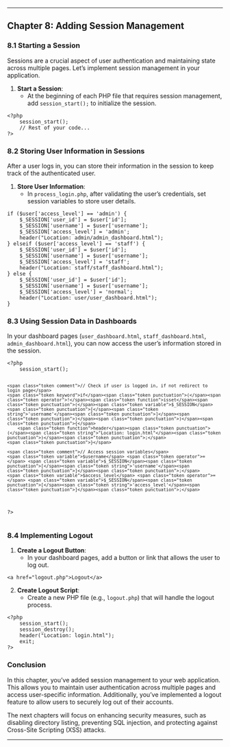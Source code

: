 <hr>
<h2 id="chapter-8-adding-session-management">Chapter 8: Adding Session Management</h2>
<h3 id="starting-a-session">8.1 Starting a Session</h3>
<p>Sessions are a crucial aspect of user authentication and maintaining state across multiple pages. Let’s implement session management in your application.</p>
<ol>
<li><strong>Start a Session</strong>:
<ul>
<li>At the beginning of each PHP file that requires session management, add <code>session_start();</code> to initialize the session.</li>
</ul>
</li>
</ol>
<pre class=" language-php"><code class="prism  language-php"><span class="token php language-php"><span class="token delimiter important">&lt;?php</span>
    <span class="token function">session_start</span><span class="token punctuation">(</span><span class="token punctuation">)</span><span class="token punctuation">;</span>
    <span class="token comment">// Rest of your code...</span>
<span class="token delimiter important">?&gt;</span></span>
</code></pre>
<h3 id="storing-user-information-in-sessions">8.2 Storing User Information in Sessions</h3>
<p>After a user logs in, you can store their information in the session to keep track of the authenticated user.</p>
<ol>
<li><strong>Store User Information</strong>:
<ul>
<li>In <code>process_login.php</code>, after validating the user’s credentials, set session variables to store user details.</li>
</ul>
</li>
</ol>
<pre class=" language-php"><code class="prism  language-php"><span class="token keyword">if</span> <span class="token punctuation">(</span><span class="token variable">$user</span><span class="token punctuation">[</span><span class="token string">'access_level'</span><span class="token punctuation">]</span> <span class="token operator">==</span> <span class="token string">'admin'</span><span class="token punctuation">)</span> <span class="token punctuation">{</span>
    <span class="token variable">$_SESSION</span><span class="token punctuation">[</span><span class="token string">'user_id'</span><span class="token punctuation">]</span> <span class="token operator">=</span> <span class="token variable">$user</span><span class="token punctuation">[</span><span class="token string">'id'</span><span class="token punctuation">]</span><span class="token punctuation">;</span>
    <span class="token variable">$_SESSION</span><span class="token punctuation">[</span><span class="token string">'username'</span><span class="token punctuation">]</span> <span class="token operator">=</span> <span class="token variable">$user</span><span class="token punctuation">[</span><span class="token string">'username'</span><span class="token punctuation">]</span><span class="token punctuation">;</span>
    <span class="token variable">$_SESSION</span><span class="token punctuation">[</span><span class="token string">'access_level'</span><span class="token punctuation">]</span> <span class="token operator">=</span> <span class="token string">'admin'</span><span class="token punctuation">;</span>
    <span class="token function">header</span><span class="token punctuation">(</span><span class="token string">"Location: admin/admin_dashboard.html"</span><span class="token punctuation">)</span><span class="token punctuation">;</span>
<span class="token punctuation">}</span> <span class="token keyword">elseif</span> <span class="token punctuation">(</span><span class="token variable">$user</span><span class="token punctuation">[</span><span class="token string">'access_level'</span><span class="token punctuation">]</span> <span class="token operator">==</span> <span class="token string">'staff'</span><span class="token punctuation">)</span> <span class="token punctuation">{</span>
    <span class="token variable">$_SESSION</span><span class="token punctuation">[</span><span class="token string">'user_id'</span><span class="token punctuation">]</span> <span class="token operator">=</span> <span class="token variable">$user</span><span class="token punctuation">[</span><span class="token string">'id'</span><span class="token punctuation">]</span><span class="token punctuation">;</span>
    <span class="token variable">$_SESSION</span><span class="token punctuation">[</span><span class="token string">'username'</span><span class="token punctuation">]</span> <span class="token operator">=</span> <span class="token variable">$user</span><span class="token punctuation">[</span><span class="token string">'username'</span><span class="token punctuation">]</span><span class="token punctuation">;</span>
    <span class="token variable">$_SESSION</span><span class="token punctuation">[</span><span class="token string">'access_level'</span><span class="token punctuation">]</span> <span class="token operator">=</span> <span class="token string">'staff'</span><span class="token punctuation">;</span>
    <span class="token function">header</span><span class="token punctuation">(</span><span class="token string">"Location: staff/staff_dashboard.html"</span><span class="token punctuation">)</span><span class="token punctuation">;</span>
<span class="token punctuation">}</span> <span class="token keyword">else</span> <span class="token punctuation">{</span>
    <span class="token variable">$_SESSION</span><span class="token punctuation">[</span><span class="token string">'user_id'</span><span class="token punctuation">]</span> <span class="token operator">=</span> <span class="token variable">$user</span><span class="token punctuation">[</span><span class="token string">'id'</span><span class="token punctuation">]</span><span class="token punctuation">;</span>
    <span class="token variable">$_SESSION</span><span class="token punctuation">[</span><span class="token string">'username'</span><span class="token punctuation">]</span> <span class="token operator">=</span> <span class="token variable">$user</span><span class="token punctuation">[</span><span class="token string">'username'</span><span class="token punctuation">]</span><span class="token punctuation">;</span>
    <span class="token variable">$_SESSION</span><span class="token punctuation">[</span><span class="token string">'access_level'</span><span class="token punctuation">]</span> <span class="token operator">=</span> <span class="token string">'normal'</span><span class="token punctuation">;</span>
    <span class="token function">header</span><span class="token punctuation">(</span><span class="token string">"Location: user/user_dashboard.html"</span><span class="token punctuation">)</span><span class="token punctuation">;</span>
<span class="token punctuation">}</span>
</code></pre>
<h3 id="using-session-data-in-dashboards">8.3 Using Session Data in Dashboards</h3>
<p>In your dashboard pages (<code>user_dashboard.html</code>, <code>staff_dashboard.html</code>, <code>admin_dashboard.html</code>), you can now access the user’s information stored in the session.</p>
<pre class=" language-php"><code class="prism  language-php"><span class="token php language-php"><span class="token delimiter important">&lt;?php</span>
    <span class="token function">session_start</span><span class="token punctuation">(</span><span class="token punctuation">)</span><span class="token punctuation">;</span>

    <span class="token comment">// Check if user is logged in, if not redirect to login page</span>
    <span class="token keyword">if</span><span class="token punctuation">(</span><span class="token operator">!</span><span class="token function">isset</span><span class="token punctuation">(</span><span class="token variable">$_SESSION</span><span class="token punctuation">[</span><span class="token string">'username'</span><span class="token punctuation">]</span><span class="token punctuation">)</span><span class="token punctuation">)</span><span class="token punctuation">{</span>
        <span class="token function">header</span><span class="token punctuation">(</span><span class="token string">"Location: login.html"</span><span class="token punctuation">)</span><span class="token punctuation">;</span>
    <span class="token punctuation">}</span>

    <span class="token comment">// Access session variables</span>
    <span class="token variable">$username</span> <span class="token operator">=</span> <span class="token variable">$_SESSION</span><span class="token punctuation">[</span><span class="token string">'username'</span><span class="token punctuation">]</span><span class="token punctuation">;</span>
    <span class="token variable">$access_level</span> <span class="token operator">=</span> <span class="token variable">$_SESSION</span><span class="token punctuation">[</span><span class="token string">'access_level'</span><span class="token punctuation">]</span><span class="token punctuation">;</span>
<span class="token delimiter important">?&gt;</span></span>
</code></pre>
<h3 id="implementing-logout">8.4 Implementing Logout</h3>
<ol>
<li><strong>Create a Logout Button</strong>:
<ul>
<li>In your dashboard pages, add a button or link that allows the user to log out.</li>
</ul>
</li>
</ol>
<pre class=" language-html"><code class="prism  language-html"><span class="token tag"><span class="token tag"><span class="token punctuation">&lt;</span>a</span> <span class="token attr-name">href</span><span class="token attr-value"><span class="token punctuation">=</span><span class="token punctuation">"</span>logout.php<span class="token punctuation">"</span></span><span class="token punctuation">&gt;</span></span>Logout<span class="token tag"><span class="token tag"><span class="token punctuation">&lt;/</span>a</span><span class="token punctuation">&gt;</span></span>
</code></pre>
<ol start="2">
<li><strong>Create Logout Script</strong>:
<ul>
<li>Create a new PHP file (e.g., <code>logout.php</code>) that will handle the logout process.</li>
</ul>
</li>
</ol>
<pre class=" language-php"><code class="prism  language-php"><span class="token php language-php"><span class="token delimiter important">&lt;?php</span>
    <span class="token function">session_start</span><span class="token punctuation">(</span><span class="token punctuation">)</span><span class="token punctuation">;</span>
    <span class="token function">session_destroy</span><span class="token punctuation">(</span><span class="token punctuation">)</span><span class="token punctuation">;</span>
    <span class="token function">header</span><span class="token punctuation">(</span><span class="token string">"Location: login.html"</span><span class="token punctuation">)</span><span class="token punctuation">;</span>
    exit<span class="token punctuation">;</span>
<span class="token delimiter important">?&gt;</span></span>
</code></pre>
<h3 id="conclusion">Conclusion</h3>
<p>In this chapter, you’ve added session management to your web application. This allows you to maintain user authentication across multiple pages and access user-specific information. Additionally, you’ve implemented a logout feature to allow users to securely log out of their accounts.</p>
<p>The next chapters will focus on enhancing security measures, such as disabling directory listing, preventing SQL injection, and protecting against Cross-Site Scripting (XSS) attacks.</p>
<hr>

